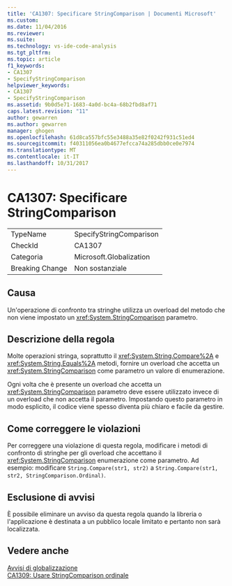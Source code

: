 ```yaml
---
title: 'CA1307: Specificare StringComparison | Documenti Microsoft'
ms.custom: 
ms.date: 11/04/2016
ms.reviewer: 
ms.suite: 
ms.technology: vs-ide-code-analysis
ms.tgt_pltfrm: 
ms.topic: article
f1_keywords:
- CA1307
- SpecifyStringComparison
helpviewer_keywords:
- CA1307
- SpecifyStringComparison
ms.assetid: 9b0d5e71-1683-4a0d-bc4a-68b2fbd8af71
caps.latest.revision: "11"
author: gewarren
ms.author: gewarren
manager: ghogen
ms.openlocfilehash: 61d8ca557bfc55e3488a35e82f0242f931c51ed4
ms.sourcegitcommit: f40311056ea0b4677efcca74a285dbb0ce0e7974
ms.translationtype: MT
ms.contentlocale: it-IT
ms.lasthandoff: 10/31/2017
---
```

# <a name="ca1307-specify-stringcomparison"></a>CA1307: Specificare StringComparison
|||  
|-|-|  
|TypeName|SpecifyStringComparison|  
|CheckId|CA1307|  
|Categoria|Microsoft.Globalization|  
|Breaking Change|Non sostanziale|  
  
## <a name="cause"></a>Causa  
 Un'operazione di confronto tra stringhe utilizza un overload del metodo che non viene impostato un <xref:System.StringComparison> parametro.  
  
## <a name="rule-description"></a>Descrizione della regola  
 Molte operazioni stringa, soprattutto il <xref:System.String.Compare%2A> e <xref:System.String.Equals%2A> metodi, fornire un overload che accetta un <xref:System.StringComparison> come parametro un valore di enumerazione.  
  
 Ogni volta che è presente un overload che accetta un <xref:System.StringComparison> parametro deve essere utilizzato invece di un overload che non accetta il parametro. Impostando questo parametro in modo esplicito, il codice viene spesso diventa più chiaro e facile da gestire.  
  
## <a name="how-to-fix-violations"></a>Come correggere le violazioni  
 Per correggere una violazione di questa regola, modificare i metodi di confronto di stringhe per gli overload che accettano il <xref:System.StringComparison> enumerazione come parametro. Ad esempio: modificare `String.Compare(str1, str2)` a `String.Compare(str1, str2, StringComparison.Ordinal)`.  
  
## <a name="when-to-suppress-warnings"></a>Esclusione di avvisi  
 È possibile eliminare un avviso da questa regola quando la libreria o l'applicazione è destinata a un pubblico locale limitato e pertanto non sarà localizzata.  
  
## <a name="see-also"></a>Vedere anche  
 [Avvisi di globalizzazione](../code-quality/globalization-warnings.md)   
 [CA1309: Usare StringComparison ordinale](../code-quality/ca1309-use-ordinal-stringcomparison.md)